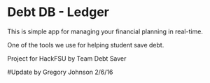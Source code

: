 # Debt DB - Ledger
This is  simple app for managing your financial planning in real-time. 

One of the tools we use for helping student save debt.

Project for HackFSU by Team Debt Saver

#Update by Gregory Johnson 2/6/16
